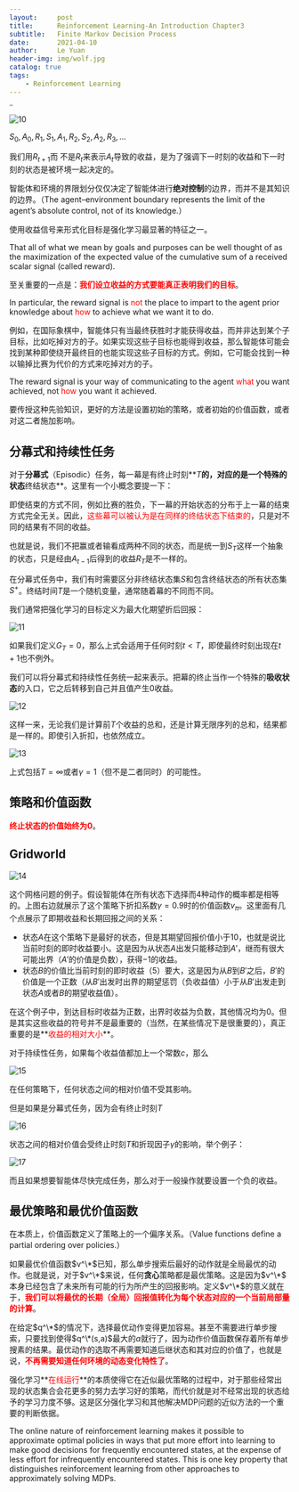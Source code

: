 ```yaml
---
layout:     post
title:      Reinforcement Learning-An Introduction Chapter3
subtitle:   Finite Markov Decision Process
date:       2021-04-10
author:     Le Yuan
header-img: img/wolf.jpg
catalog: true
tags:
    - Reinforcement Learning
---
```


<img src="https://pic.imgdb.cn/item/60fbafce5132923bf857fcd4.jpg" alt="RL" style="zoom:20%;" />

![10](https://pic.imgdb.cn/item/60fbb0765132923bf85acc67.png)

$S_0,A_0,R_1,S_1,A_1,R_2,S_2,A_2,R_3,\ldots$

我们用$R_{t+1}$而 不是$R_t$来表示$A_t$导致的收益，是为了强调下一时刻的收益和下一时刻的状态是被环境一起决定的。

智能体和环境的界限划分仅仅决定了智能体进行**绝对控制**的边界，而并不是其知识的边界。（The agent–environment boundary represents the limit of the agent’s absolute control, not of its knowledge.）

使用收益信号来形式化目标是强化学习最显著的特征之一。

That all of what we mean by goals and purposes can be well thought of as the maximization of the expected value of the cumulative sum of a received scalar signal (called reward).

至关重要的一点是：<font color=red >**我们设立收益的方式要能真正表明我们的目标**</font>。

In particular, the reward signal is <font color=red >not</font> the place to impart to the agent prior knowledge about <font color=red >how</font> to achieve what we want it to do.

例如，在国际象棋中，智能体只有当最终获胜时才能获得收益，而并非达到某个子目标，比如吃掉对方的子。如果实现这些子目标也能得到收益，那么智能体可能会找到某种即使绕开最终目的也能实现这些子目标的方式。例如，它可能会找到一种以输掉比赛为代价的方式来吃掉对方的子。

The reward signal is your way of communicating to the agent <font color=red >what</font> you want achieved, not <font color=red >how</font> you want it achieved.

要传授这种先验知识，更好的方法是设置初始的策略，或者初始的价值函数，或者对这二者施加影响。

## 分幕式和持续性任务

对于**分幕式**（Episodic）任务，每一幕是有终止时刻**$T$**的，对应的是一个特殊的状态**终结状态**。这里有一个小概念要提一下：

即使结束的方式不同，例如比赛的胜负，下一幕的开始状态的分布于上一幕的结束方式完全无关。因此，<font color=red >这些幕可以被认为是在同样的终结状态下结束的</font>，只是对不同的结果有不同的收益。

也就是说，我们不把赢或者输看成两种不同的状态，而是统一到$S_T$这样一个抽象的状态，只是经由$A_{t-1}$后得到的收益$R_T$是不一样的。

在分幕式任务中，我们有时需要区分非终结状态集$S$和包含终结状态的所有状态集$S^+$。终结时间$T$是一个随机变量，通常随着幕的不同而不同。

我们通常把强化学习的目标定义为最大化期望折后回报：

![11](https://pic.imgdb.cn/item/60fbb18b5132923bf85f6155.png)

如果我们定义$G_T=0$，那么上式会适用于任何时刻$t<T$，即使最终时刻出现在$t+1$也不例外。

我们可以将分幕式和持续性任务统一起来表示。把幕的终止当作一个特殊的**吸收状态**的入口，它之后转移到自己并且值产生0收益。

![12](https://pic.imgdb.cn/item/60fbb18b5132923bf85f6167.png)

这样一来，无论我们是计算前$T$个收益的总和，还是计算无限序列的总和，结果都是一样的。即使引入折扣，也依然成立。

![13](https://pic.imgdb.cn/item/60fbb18b5132923bf85f617c.png)

上式包括$T=\infty$或者$\gamma=1$（但不是二者同时）的可能性。

## 策略和价值函数

**<font color=red >终止状态的价值始终为0</font>**。

## Gridworld

![14](https://pic.imgdb.cn/item/60fbb18b5132923bf85f6198.png)

这个网格问题的例子。假设智能体在所有状态下选择而4种动作的概率都是相等的。上图右边就展示了这个策略下折扣系数$\gamma=0.9$时的价值函数$v_{\pi}$。这里面有几个点展示了即期收益和长期回报之间的关系：

- 状态$A$在这个策略下是最好的状态，但是其期望回报价值小于10，也就是说比当前时刻的即时收益要小。这是因为从状态$A$出发只能移动到$A'$，继而有很大可能出界（$A'$的价值是负数），获得$-1$的收益。
- 状态$B$的价值比当前时刻的即时收益（5）要大，这是因为从$B$到$B'$之后，$B'$的价值是一个正数（从$B'$出发时出界的期望惩罚（负收益值）小于从$B'$出发走到状态$A$或者$B$的期望收益值）。

在这个例子中，到达目标时收益为正数，出界时收益为负数，其他情况均为0。但是其实这些收益的符号并不是最重要的（当然，在某些情况下是很重要的），真正重要的是**<font color=red >收益的相对大小</font>**。

对于持续性任务，如果每个收益值都加上一个常数$c$，那么

![15](https://pic.imgdb.cn/item/60fbb18b5132923bf85f61ab.png)

在任何策略下，任何状态之间的相对价值不受其影响。

但是如果是分幕式任务，因为会有终止时刻$T$

![16](https://pic.imgdb.cn/item/60fbb1b45132923bf8601037.png)

状态之间的相对价值会受终止时刻$T$和折现因子$\gamma$的影响，举个例子：

![17](https://pic.imgdb.cn/item/60fbb1b45132923bf860105b.png)

而且如果想要智能体尽快完成任务，那么对于一般操作就要设置一个负的收益。

## 最优策略和最优价值函数

在本质上，价值函数定义了策略上的一个偏序关系。（Value functions define a partial ordering over policies.）

如果最优价值函数$v^\*$​​​​已知，那么单步搜索后最好的动作就是全局最优的动作。也就是说，对于$v^\*$​​​​来说，任何**贪心**策略都是最优策略。这是因为$v^\*$​​​​本身已经包含了未来所有可能的行为所产生的回报影响。定义$v^\*$​​​​的意义就在于，**<font color=red >我们可以将最优的长期（全局）回报值转化为每个状态对应的一个当前局部量的计算</font>**。

在给定$q^\*$​​的情况下，选择最优动作变得更加容易。甚至不需要进行单步搜索，只要找到使得$q^\*(s,a)$​​最大的$a$​​就行了，因为动作价值函数保存着所有单步搜素的结果。最优动作的选取不再需要知道后继状态和其对应的价值了，也就是说，**<font color=red >不再需要知道任何环境的动态变化特性了</font>**。

强化学习**<font color=red >在线运行</font>**的本质使得它在近似最优策略的过程中，对于那些经常出现的状态集合会花更多的努力去学习好的策略，而代价就是对不经常出现的状态给予的学习力度不够。这是区分强化学习和其他解决MDP问题的近似方法的一个重要的判断依据。

The online nature of reinforcement learning makes it possible to approximate optimal policies in ways that put more effort into learning to make good decisions for frequently encountered states, at the expense of less effort for infrequently encountered states. This is one key property that distinguishes reinforcement learning from other approaches to approximately solving MDPs.